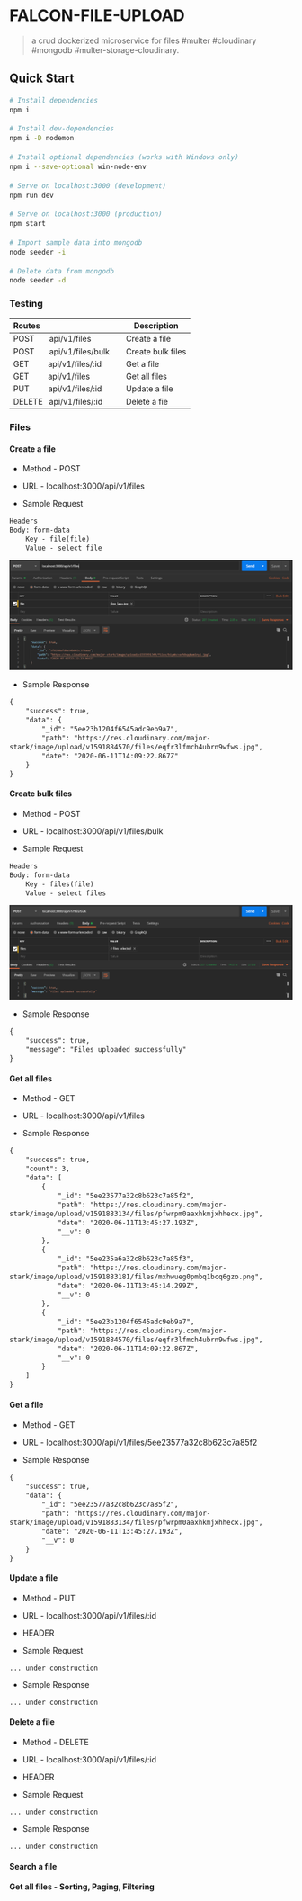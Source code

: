 # FALCON-FILE-UPLOAD

> a crud dockerized microservice for files #multer #cloudinary #mongodb #multer-storage-cloudinary.

## Quick Start

```bash
# Install dependencies
npm i

# Install dev-dependencies
npm i -D nodemon

# Install optional dependencies (works with Windows only)
npm i --save-optional win-node-env

# Serve on localhost:3000 (development)
npm run dev

# Serve on localhost:3000 (production)
npm start

# Import sample data into mongodb
node seeder -i

# Delete data from mongodb
node seeder -d
```

### Testing

| Routes &nbsp; &nbsp; &nbsp; &nbsp; &nbsp; &nbsp;&nbsp; &nbsp; &nbsp; &nbsp; &nbsp; &nbsp; &nbsp; &nbsp; &nbsp; &nbsp; &nbsp; &nbsp; &nbsp; | Description       |
| --------------------------------------------------- | ----------------- |
| POST &nbsp; &nbsp; &nbsp; api/v1/files              | Create a file     |
| POST &nbsp; &nbsp; &nbsp; api/v1/files/bulk         | Create bulk files |
| GET &nbsp; &nbsp; &nbsp; &nbsp; api/v1/files/:id    | Get a file        |
| GET &nbsp; &nbsp; &nbsp; &nbsp; api/v1/files        | Get all files     |
| PUT &nbsp; &nbsp; &nbsp; &nbsp; api/v1/files/:id    | Update a file     |
| DELETE &nbsp; api/v1/files/:id                      | Delete a fie      |

### Files

#### Create a file

- Method - POST

- URL - localhost:3000/api/v1/files

- Sample Request

```
Headers
Body: form-data
    Key - file(file)
    Value - select file
```

![Create a file screenshot](create_a_file.PNG)

- Sample Response

```
{
    "success": true,
    "data": {
        "_id": "5ee23b1204f6545adc9eb9a7",
        "path": "https://res.cloudinary.com/major-stark/image/upload/v1591884570/files/eqfr3lfmch4ubrn9wfws.jpg",
        "date": "2020-06-11T14:09:22.867Z"
    }
}
```

#### Create bulk files

- Method - POST

- URL - localhost:3000/api/v1/files/bulk

- Sample Request

```
Headers
Body: form-data
    Key - files(file)
    Value - select files
```

![Create bulk files screenshot](create_bulk_files.PNG)

- Sample Response

```
{
    "success": true,
    "message": "Files uploaded successfully"
}
```

#### Get all files

- Method - GET

- URL - localhost:3000/api/v1/files

- Sample Response

```
{
    "success": true,
    "count": 3,
    "data": [
        {
            "_id": "5ee23577a32c8b623c7a85f2",
            "path": "https://res.cloudinary.com/major-stark/image/upload/v1591883134/files/pfwrpm0aaxhkmjxhhecx.jpg",
            "date": "2020-06-11T13:45:27.193Z",
            "__v": 0
        },
        {
            "_id": "5ee235a6a32c8b623c7a85f3",
            "path": "https://res.cloudinary.com/major-stark/image/upload/v1591883181/files/mxhwueg0pmbq1bcq6gzo.png",
            "date": "2020-06-11T13:46:14.299Z",
            "__v": 0
        },
        {
            "_id": "5ee23b1204f6545adc9eb9a7",
            "path": "https://res.cloudinary.com/major-stark/image/upload/v1591884570/files/eqfr3lfmch4ubrn9wfws.jpg",
            "date": "2020-06-11T14:09:22.867Z",
            "__v": 0
        }
    ]
}
```

#### Get a file

- Method - GET

- URL - localhost:3000/api/v1/files/5ee23577a32c8b623c7a85f2

- Sample Response

```
{
    "success": true,
    "data": {
        "_id": "5ee23577a32c8b623c7a85f2",
        "path": "https://res.cloudinary.com/major-stark/image/upload/v1591883134/files/pfwrpm0aaxhkmjxhhecx.jpg",
        "date": "2020-06-11T13:45:27.193Z",
        "__v": 0
    }
}
```

#### Update a file

- Method - PUT

- URL - localhost:3000/api/v1/files/:id

- HEADER

- Sample Request

```
... under construction
```

- Sample Response

```
... under construction
```

#### Delete a file

- Method - DELETE

- URL - localhost:3000/api/v1/files/:id

- HEADER

- Sample Request

```
... under construction
```

- Sample Response

```
... under construction
```

#### Search a file

#### Get all files - Sorting, Paging, Filtering
